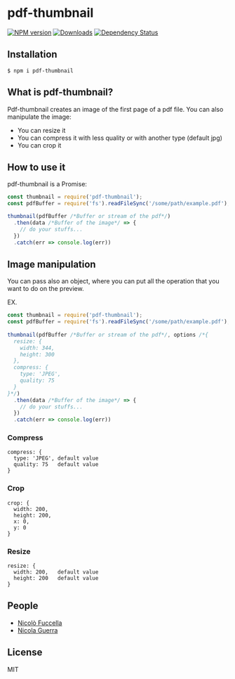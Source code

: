 # pdf-thumbnail

[![NPM version][npm-image]][npm-url] [![Downloads][downloads-image]][npm-url] [![Dependency Status][dependencies-image]][dependencies-url]

[npm-url]: https://www.npmjs.com/package/pdf-thumbnail
[npm-image]: http://img.shields.io/npm/v/pdf-thumbnail.svg?style=flat
[downloads-image]: https://img.shields.io/npm/dm/pdf-thumbnail.svg?style=flat-square
[dependencies-image]: https://david-dm.org/nico.fuccella/pdf-thumbnail.svg
[dependencies-url]: href="https://david-dm.org/nico.fuccella/pdf-thumbnail

## Installation

    $ npm i pdf-thumbnail

## What is pdf-thumbnail?

Pdf-thumbnail creates an image of the first page of a pdf file. You can also manipulate the image:
  
  * You can resize it
  * You can compress it with less quality or with another type (default jpg)
  * You can crop it
  
## How to use it

pdf-thumbnail is a Promise:

```javascript
const thumbnail = require('pdf-thumbnail');
const pdfBuffer = require('fs').readFileSync('/some/path/example.pdf');

thumbnail(pdfBuffer /*Buffer or stream of the pdf*/)
  .then(data /*Buffer of the image*/ => {
    // do your stuffs...
  })
  .catch(err => console.log(err))
```

## Image manipulation

You can pass also an object, where you can put all the operation that you want to do on the preview.

EX. 

```javascript
const thumbnail = require('pdf-thumbnail');
const pdfBuffer = require('fs').readFileSync('/some/path/example.pdf');
  
thumbnail(pdfBuffer /*Buffer or stream of the pdf*/, options /*{
  resize: {
    width: 344,
    height: 300 
  },
  compress: {
    type: 'JPEG',
    quality: 75
  }
}*/)
  .then(data /*Buffer of the image*/ => {
    // do your stuffs...
  })
  .catch(err => console.log(err))
```

### Compress

    compress: {
      type: 'JPEG', default value
      quality: 75   default value
    }

### Crop

    crop: {
      width: 200,
      height: 200,
      x: 0,
      y: 0
    }

### Resize

    resize: {
      width: 200,   default value
      height: 200   default value
    }

## People

- [Nicolò Fuccella](https://github.com/nicoFuccella)
- [Nicola Guerra](https://github.com/Ng2k)

## License
MIT
